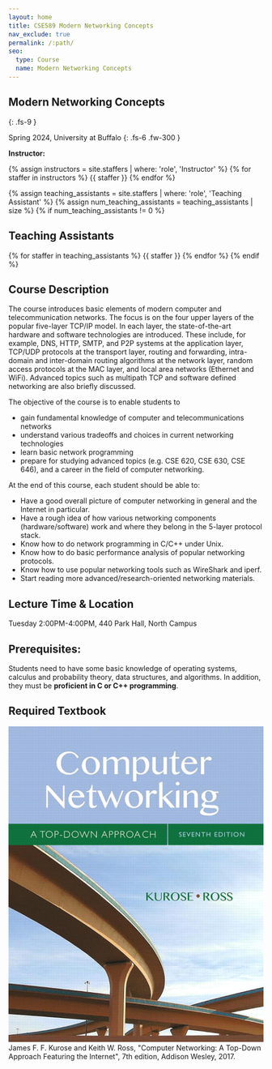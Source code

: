 ```yaml
---
layout: home
title: CSE589 Modern Networking Concepts 
nav_exclude: true
permalink: /:path/
seo:
  type: Course
  name: Modern Networking Concepts 
---
```


## Modern Networking Concepts 
{: .fs-9 } 

Spring 2024, University at Buffalo 
{: .fs-6 .fw-300 }

**Instructor:** 


{% assign instructors = site.staffers | where: 'role', 'Instructor' %}
{% for staffer in instructors %}
{{ staffer }}
{% endfor %}

{% assign teaching_assistants = site.staffers | where: 'role', 'Teaching Assistant' %}
{% assign num_teaching_assistants = teaching_assistants | size %}
{% if num_teaching_assistants != 0 %}
## Teaching Assistants

{% for staffer in teaching_assistants %}
{{ staffer }}
{% endfor %}
{% endif %}

## Course Description

The course introduces basic elements of modern computer and telecommunication networks. The focus is on the four upper layers of the popular five-layer TCP/IP model. In each layer, the state-of-the-art hardware and software technologies are introduced. These include, for example, DNS, HTTP, SMTP, and P2P systems at the application layer, TCP/UDP protocols at the transport layer, routing and forwarding, intra-domain and inter-domain routing algorithms at the network layer, random access protocols at the MAC layer, and local area networks (Ethernet and WiFi). Advanced topics such as multipath TCP and software defined networking are also briefly discussed.

The objective of the course is to enable students to
- gain fundamental knowledge of computer and telecommunications networks
- understand various tradeoffs and choices in current networking technologies
- learn basic network programming
- prepare for studying advanced topics (e.g. CSE 620, CSE 630, CSE 646), and a career in the field of computer networking.

At the end of this course, each student should be able to:
- Have a good overall picture of computer networking in general and the Internet in particular.
- Have a rough idea of how various networking components (hardware/software) work and where they belong in the 5-layer protocol stack.
- Know how to do network programming in C/C++ under Unix.
- Know how to do basic performance analysis of popular networking protocols.
- Know how to use popular networking tools such as WireShark and iperf.
- Start reading more advanced/research-oriented networking materials.


## Lecture Time & Location

Tuesday 2:00PM-4:00PM, 440 Park Hall, North Campus

## Prerequisites:

Students need to have some basic knowledge of operating systems, 
calculus and probability theory, data structures, and algorithms. 
In addition, they must be **proficient in C or C++ programming**.


## Required Textbook
![TextBook](/assets/images/cover_7th.jpg) James F. F. Kurose and Keith W. Ross, "Computer Networking: A Top-Down Approach Featuring the Internet", 7th edition, Addison Wesley, 2017.



